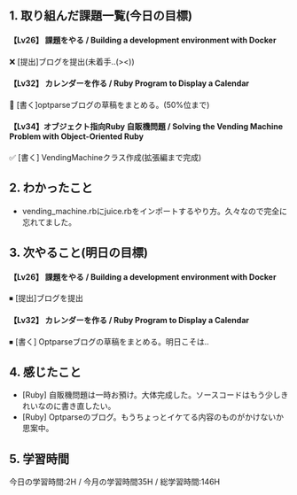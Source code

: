 ## 1. 取り組んだ課題一覧(今日の目標)  
#### 【Lv26】 課題をやる / Building a development environment with Docker  
❌ [提出]ブログを提出(未着手..(><))

#### 【Lv32】 カレンダーを作る / Ruby Program to Display a Calendar
🔺 [書く]optparseブログの草稿をまとめる。(50%位まで)

#### 【Lv34】オブジェクト指向Ruby 自販機問題 / Solving the Vending Machine Problem with Object-Oriented Ruby
✅ [書く] VendingMachineクラス作成(拡張編まで完成)

## 2. わかったこと  
- vending_machine.rbにjuice.rbをインポートするやり方。久々なので完全に忘れてました。

## 3. 次やること(明日の目標)  
#### 【Lv26】 課題をやる / Building a development environment with Docker  
⏹ [提出]ブログを提出

#### 【Lv32】 カレンダーを作る / Ruby Program to Display a Calendar
⏹ [書く] Optparseブログの草稿をまとめる。明日こそは..

## 4. 感じたこと
- [Ruby] 自販機問題は一時お預け。大体完成した。ソースコードはもう少しきれいなのに書き直したい。
- [Ruby] Optparseのブログ。もうちょっとイケてる内容のものがかけないか思案中。

## 5. 学習時間
今日の学習時間:2H / 今月の学習時間35H / 総学習時間:146H
